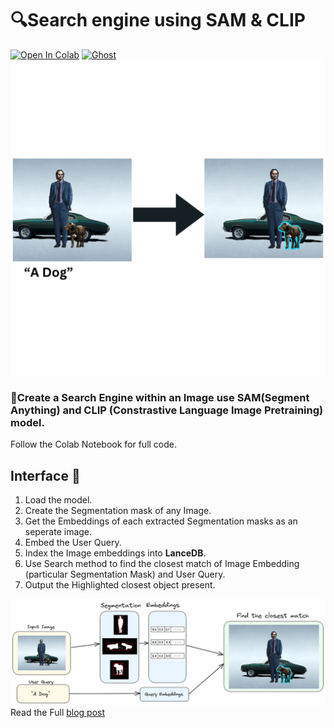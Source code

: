# 🔍Search engine using SAM & CLIP

<a href="https://colab.research.google.com/github/lancedb/vectordb-recipes/blob/main/examples/search-within-images-with-sam-and-clip/main.ipynb"><img src="https://colab.research.google.com/assets/colab-badge.svg" alt="Open In Colab"></a>  [![Ghost](https://img.shields.io/badge/ghost-000?style=for-the-badge&logo=ghost&logoColor=%23F7DF1E)](https://blog.lancedb.com/search-within-an-image-331b54e4285e)
![“A Dog”](../../assets/search-within-image.png)

###   🚀Create a Search Engine within an Image use **SAM**(Segment Anything) and **CLIP** (Constrastive Language Image Pretraining) model.
Follow the Colab Notebook for full code.

## Interface 🌟

1. Load the model.
2. Create the Segmentation mask of any Image.
3. Get the Embeddings of each extracted Segmentation masks as an seperate image.
4. Embed the User Query.
5. Index the Image embeddings into **LanceDB**.
6. Use Search method to find the closest match of Image Embedding (particular Segmentation Mask) and User Query.
7. Output the Highlighted closest object present.


![“A Dog”](../../assets/search-within-image-flow.png)
 Read the Full [blog post](https://blog.lancedb.com/search-within-an-image-331b54e4285e)
